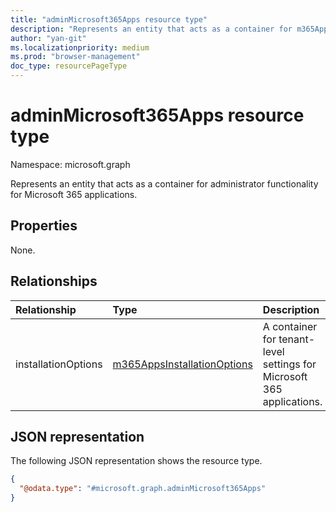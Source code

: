 ```yaml
---
title: "adminMicrosoft365Apps resource type"
description: "Represents an entity that acts as a container for m365AppsInstallationOptions."
author: "yan-git"
ms.localizationpriority: medium
ms.prod: "browser-management"
doc_type: resourcePageType
---
```


# adminMicrosoft365Apps resource type

Namespace: microsoft.graph

Represents an entity that acts as a container for administrator functionality for Microsoft 365 applications.

## Properties

None.

## Relationships
|Relationship|Type|Description|
|:---|:---|:---|
|installationOptions|[m365AppsInstallationOptions](../resources/m365appsInstallationoptions.md)|A container for tenant-level settings for Microsoft 365 applications.|

## JSON representation
The following JSON representation shows the resource type.
<!-- {
  "blockType": "resource",
  "keyProperty": "id",
  "@odata.type": "microsoft.graph.adminMicrosoft365Apps",
  "openType": false
}
-->
``` json
{
  "@odata.type": "#microsoft.graph.adminMicrosoft365Apps"
}
```
